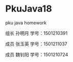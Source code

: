 # PkuJava18
pku java homework
<html>
<p>组长  孙明月  学号：1501210391</p>
<p>成员  张玉英  学号：1501211037</p>
<p>成员  魏钊阳  学号：1501210724</p>
</html>
